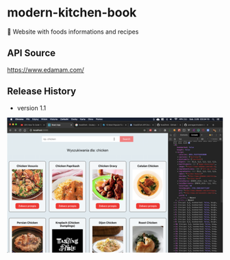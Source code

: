 # modern-kitchen-book
🍲 Website with foods informations and recipes

## API Source
https://www.edamam.com/

## Release History
* version 1.1

![v1.1](https://raw.githubusercontent.com/janmager/modern-kitchen-book/master/img/v1-1.png)
